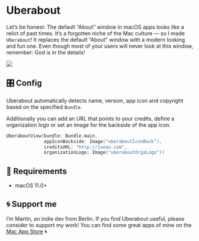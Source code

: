 # Uberabout

Let’s be honest: The default “About” window in macOS apps looks like a relict of past times. It’s a forgotten niche of the Mac culture — so I made `Uberabout`! It replaces the default “About” window with a modern looking and fun one. Even though most of your users will never look at this window, remember: God is in the details!

![](preview.gif)

## 🎛 Config

Uberabout automatically detects name, version, app icon and copyright based on the specified `Bundle`.

Additionally you can add an URL that points to your credits, define a organization logo or set an image for the backside of the app icon.

```swift
UberaboutView(bundle: Bundle.main,
              appIconBackside: Image("uberaboutIconBack"),
              creditsURL: "http://ixeau.com",
              organizationLogo: Image("uberaboutOrgaLogo"))
```

## 📼 Requirements
- macOS 11.0+

## 🌀 Support me
I’m Martin, an indie dev from Berlin. If you find Uberabout useful, please consider to support my work! You can find some great apps of mine on the [Mac App Store](https://apps.apple.com/developer/id955848754) 🌀
